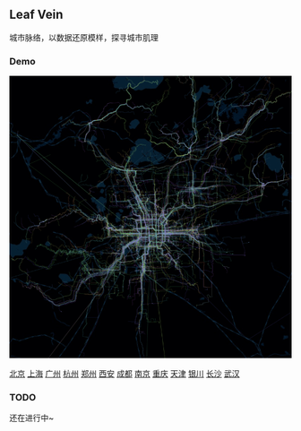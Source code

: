 ## Leaf Vein

城市脉络，以数据还原模样，探寻城市肌理

### Demo

![](./beijing.gif) 

[北京](https://96486d9b.github.io/leaf-vein/html/beijing.html) [上海](https://96486d9b.github.io/leaf-vein/html/shanghai.html) [广州](https://96486d9b.github.io/leaf-vein/html/guangzhou.html) [杭州](https://96486d9b.github.io/leaf-vein/html/hangzhou.html) [郑州](https://96486d9b.github.io/leaf-vein/html/zhengzhou.html) [西安](https://96486d9b.github.io/leaf-vein/html/xian.html) [成都](https://96486d9b.github.io/leaf-vein/html/chengdu.html) [南京](https://96486d9b.github.io/leaf-vein/html/nanjing.html) [重庆](https://96486d9b.github.io/leaf-vein/html/chongqing.html) [天津](https://96486d9b.github.io/leaf-vein/html/tianjin.html) [银川](https://96486d9b.github.io/leaf-vein/html/yinchuan.html) [长沙](https://96486d9b.github.io/leaf-vein/html/changsha.html) [武汉](https://96486d9b.github.io/leaf-vein/html/wuhan.html)

### TODO

还在进行中~
